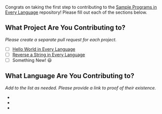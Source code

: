 Congrats on taking the first step to contributing to the [Sample Programs in Every Language](https://therenegadecoder.com/code/sample-programs-in-every-language/) repository! Please fill out each of the sections below.

## What Project Are You Contributing to?

*Please create a separate pull request for each project.*

- [ ] [Hello World in Every Language](https://therenegadecoder.com/code/hello-world-in-every-language/)
- [ ] [Reverse a String in Every Language](https://therenegadecoder.com/code/reverse-a-string-in-every-language/)
- [ ] Something New! :smiley:

## What Language Are You Contributing to?

*Add to the list as needed. Please provide a link to proof of their existence.*

-
-
-
